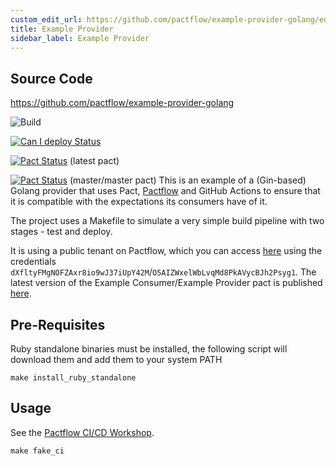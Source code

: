 ```yaml
---
custom_edit_url: https://github.com/pactflow/example-provider-golang/edit/master/README.md
title: Example Provider
sidebar_label: Example Provider
---
```


<!-- This file has been synced from the pactflow/example-provider-golang repository. Please do not edit it directly. The URL of the source file can be found in the custom_edit_url value above -->

## Source Code

https://github.com/pactflow/example-provider-golang


![Build](https://github.com/pactflow/example-provider-golang/workflows/Build/badge.svg)

[![Can I deploy Status](https://testdemo.pactflow.io/pacticipants/pactflow-example-provider-golang/branches/master/latest-version/can-i-deploy/to-environment/production/badge.svg)](https://testdemo.pactflow.io/overview/provider/pactflow-example-consumer-golang/consumer/pactflow-example-consumer-golang)

[![Pact Status](https://testdemo.pactflow.io/pacts/provider/pactflow-example-provider-golang/consumer/pactflow-example-consumer-golang/latest/badge.svg)](https://testdemo.pactflow.io/pacts/provider/pactflow-example-provider-golang/consumer/pactflow-example-consumer-golang/latest) (latest pact)

[![Pact Status](https://testdemo.pactflow.io/pacts/provider/pactflow-example-provider-golang/consumer/pactflow-example-consumer-golang/latest/master/badge.svg)](https://testdemo.pactflow.io/pacts/provider/pactflow-example-provider-golang/consumer/pactflow-example-consumer-golang/latest/master) (master/master pact) 
This is an example of a (Gin-based) Golang provider that uses Pact, [Pactflow](https://pactflow.io) and GitHub Actions to ensure that it is compatible with the expectations its consumers have of it.

The project uses a Makefile to simulate a very simple build pipeline with two stages - test and deploy.

It is using a public tenant on Pactflow, which you can access [here](https://test.pact.dius.com.au) using the credentials `dXfltyFMgNOFZAxr8io9wJ37iUpY42M`/`O5AIZWxelWbLvqMd8PkAVycBJh2Psyg1`. The latest version of the Example Consumer/Example Provider pact is published [here](https://test.pact.dius.com.au/pacts/provider/pactflow-example-provider-golang/consumer/pactflow-example-consumer/latest).

## Pre-Requisites

Ruby standalone binaries must be installed, the following script will download them and add them to your system PATH

```
make install_ruby_standalone
```

## Usage

See the [Pactflow CI/CD Workshop](https://github.com/pactflow/ci-cd-workshop).

```
make fake_ci
```
